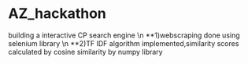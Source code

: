 # AZ_hackathon
building a interactive CP search engine \n
**1)webscraping done using selenium library \n
**2)TF IDF algorithm implemented,similarity scores calculated by cosine similarity by numpy library
